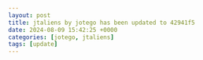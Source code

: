 ```yaml
---
layout: post
title: jtaliens by jotego has been updated to 42941f5
date: 2024-08-09 15:42:25 +0000
categories: [jotego, jtaliens]
tags: [update]
---
```


